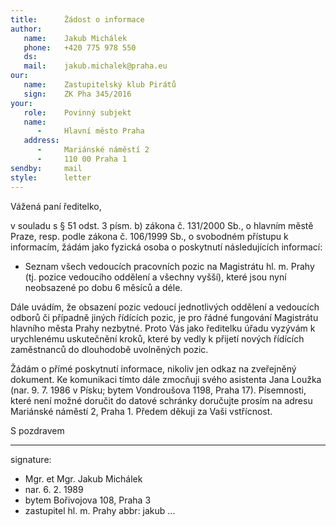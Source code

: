 ```yaml
---
title:      Žádost o informace
author:
   name:    Jakub Michálek
   phone:   +420 775 978 550
   ds:      
   mail:    jakub.michalek@praha.eu
our:
   name:    Zastupitelský klub Pirátů
   sign:    ZK Pha 345/2016
your:
   role:    Povinný subjekt
   name:    
      -     Hlavní město Praha
   address:
      -     Mariánské náměstí 2
      -     110 00 Praha 1
sendby:     mail
style:      letter
---
```


Vážená paní ředitelko,

v souladu s § 51 odst. 3 písm. b) zákona č. 131/2000 Sb., o hlavním městě Praze, resp. podle zákona č. 106/1999 Sb., o svobodném přístupu k informacím, žádám jako fyzická osoba o poskytnutí následujících informací:

* Seznam všech vedoucích pracovních pozic na Magistrátu hl. m. Prahy (tj. pozice vedoucího oddělení a všechny vyšší), které jsou nyní neobsazené po dobu 6 měsíců a déle.

Dále uvádím, že obsazení pozic vedoucí jednotlivých oddělení a vedoucích odborů či případně jiných řídících pozic, je pro řádné fungování Magistrátu hlavního města Prahy nezbytné. Proto Vás jako ředitelku úřadu vyzývám k urychlenému uskutečnění kroků, které by vedly k přijetí nových řídících zaměstnanců do dlouhodobě uvolněných pozic. 

Žádám o přímé poskytnutí informace, nikoliv jen odkaz na zveřejněný dokument. Ke komunikaci tímto dále zmocňuji svého asistenta Jana Loužka (nar. 9. 7. 1986 v Písku; bytem Vondroušova 1198, Praha 17). Písemnosti, které není možné doručit do datové schránky doručujte prosím na adresu Mariánské náměstí 2, Praha 1. Předem děkuji za Vaši vstřícnost.

S pozdravem

---
signature: 
  - Mgr. et Mgr. Jakub Michálek
  - nar. 6. 2. 1989
  - bytem Bořivojova 108, Praha 3
  - zastupitel hl. m. Prahy
abbr:       jakub
...
